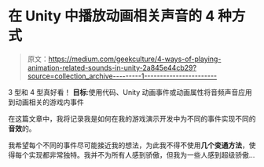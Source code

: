# 在 Unity 中播放动画相关声音的 4 种方式

> 原文：<https://medium.com/geekculture/4-ways-of-playing-animation-related-sounds-in-unity-2a845e44cb29?source=collection_archive---------1----------------------->

3 型和 4 型真好看！
**目标**:使用代码、Unity 动画事件或动画属性将音频声音应用到动画相关的游戏内事件

在这篇文章中，我将记录我是如何在我的游戏演示开发中为不同的事件实现不同的**音效**的。

我希望每个不同的事件尽可能接近我的想法，为此我不得不使用**几个变通方法**，使得每个实现都非常独特。我并不为所有人感到骄傲，但我为一些人感到超级骄傲…